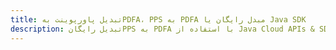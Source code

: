 ---title: تبدیل پاورپوینت بهPDFA، PPS به PDFA مبدل رایگان یا Java SDKdescription: تبدیل رایگانPPS به PDFA با استفاده از Java Cloud APIs & SDK. همچنین اسناد Microsoft PowerPoint را در Cloud ایجاد، ویرایش و رندر کنید.---